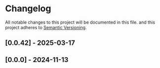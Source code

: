 # Changelog

All notable changes to this project will be documented in this file.
and this project adheres to [Semantic Versioning](https://semver.org/spec/v2.0.0.html).

## [0.0.42] - 2025-03-17



## [0.0.0] - 2024-11-13
